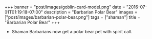 +++
banner = "post/images/goblin-card-model.png"
date = "2016-07-01T01:19:18-07:00"
description = "Barbarian Polar Bear"
images = ["post/images/barbarian-polar-bear.png"]
tags = ["shaman"]
title = "Barbarian Polar Bear"
+++
* Shaman Barbarians now get a polar bear pet with spirit call.
<!--more-->